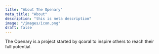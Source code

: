 ```yaml
---
title: "About The Openary"
meta_title: "About"
description: "this is meta description"
image: "/images/icon.png"
draft: false
---
```


The Openary is a project started by qcoral to inspire others to reach their full potential. 